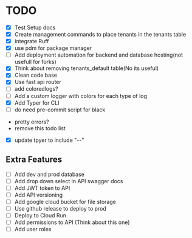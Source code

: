 # TODO

- [x] Test Setup docs
- [x] Create management commands to place tenants in the tenants table
- [x] integrate Ruff
- [x] use pdm for package manager
- [ ] Add deployment automation for backend and database hosting(not usefull for forks)
- [x] Think about removing tenants_default table(No its useful)
- [x] Clean code base
- [x] Use fast api router
- [ ] add coloredlogs?
- [ ] Add a custom  logger with colors for each type of log
- [x] Add Typer for CLI
- [ ] do need pre-commit script for black
- pretty errors?
- remove this todo list
- [x] update tpyer to include "--"

## Extra Features

- [ ] Add dev and prod database
- [ ] Add drop down select in API swagger docs
- [ ] Add JWT token to API
- [ ] Add API versioning
- [ ] Add google cloud   bucket for file storage
- [ ] Use github release to deploy to prod
- [ ] Deploy to Cloud Run
- [ ] Add permissions to API (Think about this one)
- [ ] Add user roles
